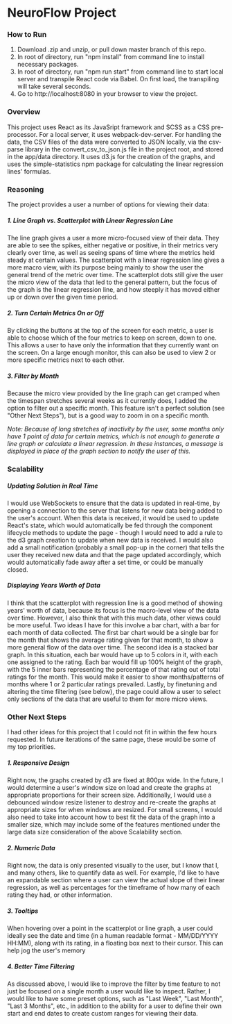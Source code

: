 # NeuroFlow Project

### How to Run

1. Download .zip and unzip, or pull down master branch of this repo.
2. In root of directory, run "npm install" from command line to install necessary packages.
3. In root of directory, run "npm run start" from command line to start local server and transpile React code via Babel. On first load, the transpiling will take several seconds.
4. Go to http://localhost:8080 in your browser to view the project.

### Overview

This project uses React as its JavaSript framework and SCSS as a CSS pre-processor. For a local server, it uses webpack-dev-server. For handling the data, the CSV files of the data were converted to JSON locally, via the csv-parse library in the convert_csv_to_json.js file in the project root, and stored in the app/data directory. It uses d3.js for the creation of the graphs, and uses the simple-statistics npm package for calculating the linear regression lines' formulas.

### Reasoning

The project provides a user a number of options for viewing their data:

##### 1. Line Graph vs. Scatterplot with Linear Regression Line
The line graph gives a user a more micro-focused view of their data. They are able to see the spikes, either negative or positive, in their metrics very clearly over time, as well as seeing spans of time where the metrics held steady at certain values. The scatterplot with a linear regression line gives a more macro view, with its purpose being mainly to show the user the general trend of the metric over time. The scatterplot dots still give the user the micro view of the data that led to the general pattern, but the focus of the graph is the linear regression line, and how steeply it has moved either up or down over the given time period.

##### 2. Turn Certain Metrics On or Off
By clicking the buttons at the top of the screen for each metric, a user is able to choose which of the four metrics to keep on screen, down to one. This allows a user to have only the information that they currently want on the screen. On a large enough monitor, this can also be used to view 2 or more specific metrics next to each other.

##### 3. Filter by Month
Because the micro view provided by the line graph can get cramped when the timespan stretches several weeks as it currently does, I added the option to filter out a specific month. This feature isn't a perfect solution (see "Other Next Steps"), but is a good way to zoom in on a specific month.

*Note: Because of long stretches of inactivity by the user, some months only have 1 point of data for certain metrics, which is not enough to generate a line graph or calculate a linear regression. In these instances, a message is displayed in place of the graph section to notify the user of this.*

### Scalability

##### Updating Solution in Real Time
I would use WebSockets to ensure that the data is updated in real-time, by opening a connection to the server that listens for new data being added to the user's account. When this data is received, it would be used to update React's state, which would automatically be fed through the component lifecycle methods to update the page - though I would need to add a rule to the d3 graph creation to update when new data is received. I would also add a small notification (probably a small pop-up in the corner) that tells the user they received new data and that the page updated accordingly, which would automatically fade away after a set time, or could be manually closed.

##### Displaying Years Worth of Data
I think that the scatterplot with regression line is a good method of showing years' worth of data, because its focus is the macro-level view of the data over time. However, I also think that with this much data, other views could be more useful. Two ideas I have for this involve a bar chart, with a bar for each month of data collected. The first bar chart would be a single bar for the month that shows the average rating given for that month, to show a more general flow of the data over time. The second idea is a stacked bar graph. In this situation, each bar would have up to 5 colors in it, with each one assigned to the rating. Each bar would fill up 100% height of the graph, with the 5 inner bars representing the percentage of that rating out of total ratings for the month. This would make it easier to show months/patterns of months where 1 or 2 particular ratings prevailed. Lastly, by finetuning and altering the time filtering (see below), the page could allow a user to select only sections of the data that are useful to them for more micro views.

### Other Next Steps

I had other ideas for this project that I could not fit in within the few hours requested. In future iterations of the same page, these would be some of my top priorities.

##### 1. Responsive Design
Right now, the graphs created by d3 are fixed at 800px wide. In the future, I would determine a user's window size on load and create the graphs at appropriate proportions for their screen size. Additionally, I would use a debounced window resize listener to destroy and re-create the graphs at appropriate sizes for when windows are resized. For small screens, I would also need to take into account how to best fit the data of the graph into a smaller size, which may include some of the features mentioned under the large data size consideration of the above Scalability section.

##### 2. Numeric Data
Right now, the data is only presented visually to the user, but I know that I, and many others, like to quantify data as well. For example, I'd like to have an expandable section where a user can view the actual slope of their linear regression, as well as percentages for the timeframe of how many of each rating they had, or other information.

##### 3. Tooltips
When hovering over a point in the scatterplot or line graph, a user could ideally see the date and time (in a human readable format - MM/DD/YYYY HH:MM), along with its rating, in a floating box next to their cursor. This can help jog the user's memory 

##### 4. Better Time Filtering
As discussed above, I would like to improve the filter by time feature to not just be focused on a single month a user would like to inspect. Rather, I would like to have some preset options, such as "Last Week", "Last Month", "Last 3 Months", etc., in addition to the ability for a user to define their own start and end dates to create custom ranges for viewing their data.
